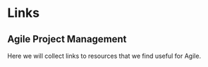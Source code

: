 # Links

## Agile Project Management

Here we will collect links to resources that we find useful for Agile.

